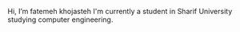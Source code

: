Hi, I’m fatemeh khojasteh
I'm currently a student in Sharif University studying computer engineering.



<!---
fatemeh-82ra/fatemeh-82ra is a ✨ special ✨ repository because its `README.md` (this file) appears on your GitHub profile.
You can click the Preview link to take a look at your changes.
--->
